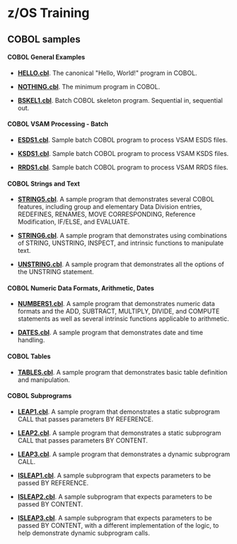 # z/OS Training

## COBOL samples

#### COBOL General Examples

- **[HELLO.cbl](cobol/HELLO.cbl)**. The canonical "Hello, World!" program in COBOL.

- **[NOTHING.cbl](cobol/NOTHING.cbl)**. The minimum program in COBOL.

- **[BSKEL1.cbl](cobol/BSKEL1.cbl)**. Batch COBOL skeleton program. Sequential in, sequential out.

#### COBOL VSAM Processing - Batch

- **[ESDS1.cbl](cobol/ESDS1.cbl)**. Sample batch COBOL program to process VSAM ESDS files.

- **[KSDS1.cbl](cobol/KSDS1.cbl)**. Sample batch COBOL program to process VSAM KSDS files.

- **[RRDS1.cbl](cobol/RRDS1.cbl)**. Sample batch COBOL program to process VSAM RRDS files.

#### COBOL Strings and Text

- **[STRING5.cbl](cobol/STRING5.cbl)**. A sample program that demonstrates several COBOL features, including group and elementary Data Division entries, REDEFINES, RENAMES, MOVE CORRESPONDING, Reference Modification, IF/ELSE, and EVALUATE.

- **[STRING6.cbl](cobol/STRING6.cbl)**. A sample program that demonstrates using combinations of STRING, UNSTRING, INSPECT, and intrinsic functions to manipulate text.

- **[UNSTRING.cbl](cobol/UNSTRING.cbl)**. A sample program that demonstrates all the options of the UNSTRING statement.

#### COBOL Numeric Data Formats, Arithmetic, Dates

- **[NUMBERS1.cbl](cobol/NUMBERS1.cbl)**. A sample program that demonstrates numeric data formats and the ADD, SUBTRACT, MULTIPLY, DIVIDE, and COMPUTE statements as well as several intrinsic functions applicable to arithmetic.

- **[DATES.cbl](cobol/DATES.cbl)**. A sample program that demonstrates date and time handling.

#### COBOL Tables

- **[TABLES.cbl](cobol/TABLES.cbl)**. A sample program that demonstrates basic table definition and manipulation.

#### COBOL Subprograms

- **[LEAP1.cbl](cobol/LEAP1.cbl)**. A sample program that demonstrates a static subprogram CALL that passes parameters BY REFERENCE.

- **[LEAP2.cbl](cobol/LEAP2.cbl)**. A sample program that demonstrates a static subprogram CALL that passes parameters BY CONTENT.

- **[LEAP3.cbl](cobol/LEAP3.cbl)**. A sample program that demonstrates a dynamic subprogram CALL.

- **[ISLEAP1.cbl](cobol/LEAP1.cbl)**. A sample subprogram that expects parameters to be passed BY REFERENCE.

- **[ISLEAP2.cbl](cobol/LEAP2.cbl)**. A sample subprogram that expects parameters to be passed BY CONTENT.

- **[ISLEAP3.cbl](cobol/LEAP2.cbl)**. A sample subprogram that expects parameters to be passed BY CONTENT, with a different implementation of the logic, to help demonstrate dynamic subprogram calls.